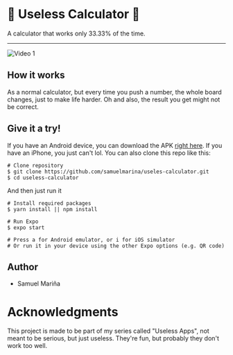 # 🧮 Useless Calculator 🧮
A calculator that works only 33.33% of the time.

----------

![Video 1](https://media.giphy.com/media/e9XiDJZn66JFSodNEO/giphy.gif)

## How it works
As a normal calculator, but every time you push a number, the whole board changes, just to make life harder. Oh and also, the result you get might not be correct.

## Give it a try!
If you have an Android device, you can download the APK [right here](https://cntr.click/XW3y9G0). 
If you have an iPhone, you just can't lol.
You can also clone this repo like this:

```
# Clone repository
$ git clone https://github.com/samuelmarina/useles-calculator.git
$ cd useless-calculator
```

And then just run it
```
# Install required packages
$ yarn install || npm install

# Run Expo
$ expo start

# Press a for Android emulator, or i for iOS simulator
# Or run it in your device using the other Expo options (e.g. QR code)
```

## Author
* Samuel Mariña

# Acknowledgments
This project is made to be part of my series called "Useless Apps", not meant to be serious, but just useless. They're fun, but probably they don't work too well.
